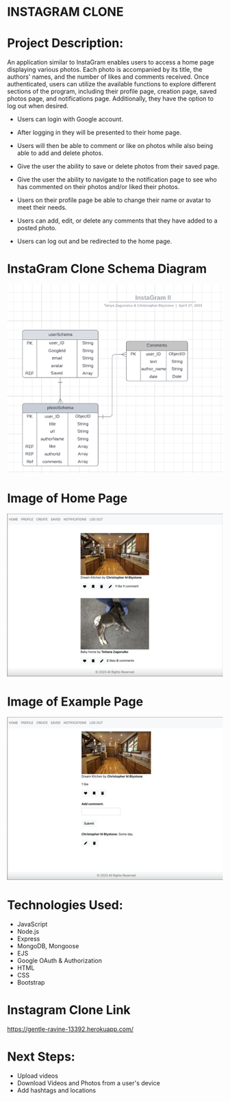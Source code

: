 # INSTAGRAM CLONE
# Project Description:
An application similar to InstaGram enables users to access a home page displaying various photos. Each photo is accompanied by its title, the authors' names, and the number of likes and comments received. Once authenticated, users can utilize the available functions to explore different sections of the program, including their profile page, creation page, saved photos page, and notifications page. Additionally, they have the option to log out when desired.

* Users can login with Google account.

* After logging in they will be presented to their home page.

* Users will then be able to comment or like on photos while also being able to add and delete photos.

* Give the user the ability to save or delete photos from their saved page.

* Give the user the ability to navigate to the notification page to see who has commented on their photos and/or liked their photos.

* Users on their profile page be able to change their name or avatar to meet their needs.

* Users can add, edit, or delete any comments that they have added to a posted photo.

* Users can log out and be redirected to the home page.


# InstaGram Clone Schema Diagram
![Schema Image](images/schemas.png)

# Image of Home Page
![Home Page Image](images/homePage.png)

# Image of Example Page
![Example Page Image](images/examplePage.png)

# Technologies Used:
 * JavaScript
 * Node.js
 * Express
 * MongoDB, Mongoose
 * EJS
 * Google OAuth & Authorization
 * HTML
 * CSS
 * Bootstrap

 
# Instagram Clone Link
https://gentle-ravine-13392.herokuapp.com/

# Next Steps:
* Upload videos
* Download Videos and Photos from a user's device
* Add hashtags and locations
